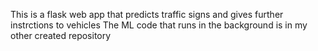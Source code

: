 This is a flask web app that predicts traffic signs and gives further instrctions to vehicles
The ML code that runs in the background is in my other created repository 
